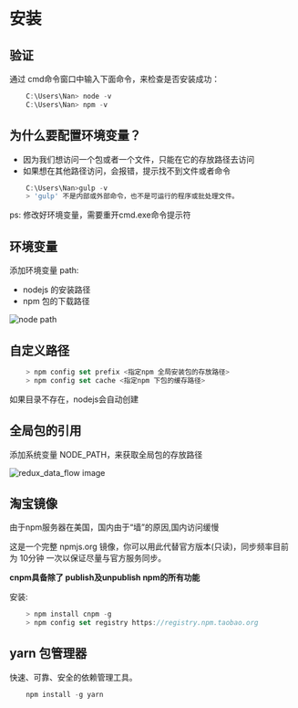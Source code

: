 # 安装

## 验证
通过 cmd命令窗口中输入下面命令，来检查是否安装成功：
```js
	C:\Users\Nan> node -v
	C:\Users\Nan> npm -v
```
## 为什么要配置环境变量？
- 因为我们想访问一个包或者一个文件，只能在它的存放路径去访问
- 如果想在其他路径访问，会报错，提示找不到文件或者命令

```js
	C:\Users\Nan>gulp -v 
	> 'gulp' 不是内部或外部命令，也不是可运行的程序或批处理文件。
```
ps: 修改好环境变量，需要重开cmd.exe命令提示符

## 环境变量
添加环境变量 path:
- nodejs 的安装路径
- npm 包的下载路径

![node path](/images/node_path.png)

## 自定义路径
```js
	> npm config set prefix <指定npm 全局安装包的存放路径>
	> npm config set cache <指定npm 下包的缓存路径>
```
如果目录不存在，nodejs会自动创建

## 全局包的引用
添加系统变量 NODE_PATH，来获取全局包的存放路径

![redux_data_flow image](/images/nodepath.png)



## 淘宝镜像
由于npm服务器在美国，国内由于“墙”的原因,国内访问缓慢

这是一个完整 npmjs.org 镜像，你可以用此代替官方版本(只读)，同步频率目前为 10分钟 一次以保证尽量与官方服务同步。

**cnpm具备除了 publish及unpublish npm的所有功能**

安装:

```js
	> npm install cnpm -g
	> npm config set registry https://registry.npm.taobao.org
```
## yarn 包管理器
快速、可靠、安全的依赖管理工具。
```js
	npm install -g yarn 
```